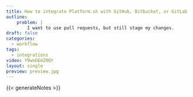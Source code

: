 ```yaml
---
title: How to integrate Platform.sh with GitHub, Bitbucket, or GitLab
outline:
    problem: |
        I want to use pull requests, but still stage my changes.
draft: false
categories:
  - workflow
tags:
  - integrations
video: Y9woDEmZ0QY
layout: single
preview: preview.jpg
---
```


{{< generateNotes >}}
